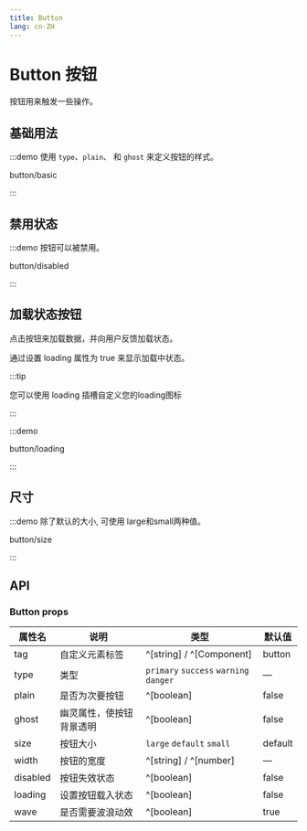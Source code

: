 ```yaml
---
title: Button
lang: cn-ZH
---
```


# Button 按钮

按钮用来触发一些操作。

## 基础用法

:::demo 使用 `type`、`plain`、 和 `ghost` 来定义按钮的样式。

button/basic

:::

## 禁用状态

:::demo 按钮可以被禁用。

button/disabled

:::

## 加载状态按钮

点击按钮来加载数据，并向用户反馈加载状态。

通过设置 loading 属性为 true 来显示加载中状态。

:::tip

您可以使用 loading 插槽自定义您的loading图标

:::

:::demo

button/loading

:::

## 尺寸

:::demo 除了默认的大小, 可使用 large和small两种值。

button/size

:::

## API

### Button props

| 属性名   | 说明                     | 类型                                   | 默认值  |
| -------- | ------------------------ | -------------------------------------- | ------- |
| tag      | 自定义元素标签           | ^[string] / ^[Component]               | button  |
| type     | 类型                     | `primary` `success` `warning` `danger` | —       |
| plain    | 是否为次要按钮           | ^[boolean]                             | false   |
| ghost    | 幽灵属性，使按钮背景透明 | ^[boolean]                             | false   |
| size     | 按钮大小                 | `large` `default` `small`              | default |
| width    | 按钮的宽度               | ^[string] / ^[number]                  | —       |
| disabled | 按钮失效状态             | ^[boolean]                             | false   |
| loading  | 设置按钮载入状态         | ^[boolean]                             | false   |
| wave     | 是否需要波浪动效         | ^[boolean]                             | true    |

